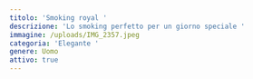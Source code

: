 ```yaml
---
titolo: 'Smoking royal '
descrizione: 'Lo smoking perfetto per un giorno speciale '
immagine: /uploads/IMG_2357.jpeg
categoria: 'Elegante '
genere: Uomo
attivo: true
---
```



